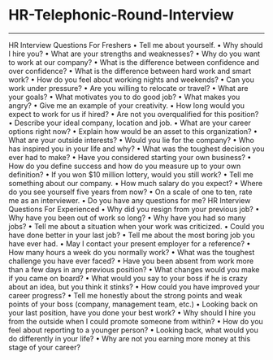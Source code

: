 # HR-Telephonic-Round-Interview

________________________________________
HR Interview Questions For Freshers
•	Tell me about yourself.
•	Why should I hire you?
•	What are your strengths and weaknesses?
•	Why do you want to work at our company?
•	What is the difference between confidence and over confidence?
•	What is the difference between hard work and smart work?
•	How do you feel about working nights and weekends?
•	Can you work under pressure?
•	Are you willing to relocate or travel?
•	What are your goals?
•	What motivates you to do good job?
•	What makes you angry?
•	Give me an example of your creativity.
•	How long would you expect to work for us if hired?
•	Are not you overqualified for this position?
•	Describe your ideal company, location and job.
•	What are your career options right now?
•	Explain how would be an asset to this organization?
•	What are your outside interests?
•	Would you lie for the company?
•	Who has inspired you in your life and why?
•	What was the toughest decision you ever had to make?
•	Have you considered starting your own business?
•	How do you define success and how do you measure up to your own definition?
•	If you won $10 million lottery, would you still work?
•	Tell me something about our company.
•	How much salary do you expect?
•	Where do you see yourself five years from now?
•	On a scale of one to ten, rate me as an interviewer.
•	Do you have any questions for me?
HR Interview Questions For Experienced
•	Why did you resign from your previous job?
•	Why have you been out of work so long?
•	Why have you had so many jobs?
•	Tell me about a situation when your work was criticized.
•	Could you have done better in your last job?
•	Tell me about the most boring job you have ever had.
•	May I contact your present employer for a reference?
•	How many hours a week do you normally work?
•	What was the toughest challenge you have ever faced?
•	Have you been absent from work more than a few days in any previous position?
•	What changes would you make if you came on board?
•	What would you say to your boss if he is crazy about an idea, but you think it stinks?
•	How could you have improved your career progress?
•	Tell me honestly about the strong points and weak points of your boss (company, management team, etc.)
•	Looking back on your last position, have you done your best work?
•	Why should I hire you from the outside when I could promote someone from within?
•	How do you feel about reporting to a younger person?
•	Looking back, what would you do differently in your life?
•	Why are not you earning more money at this stage of your career?

